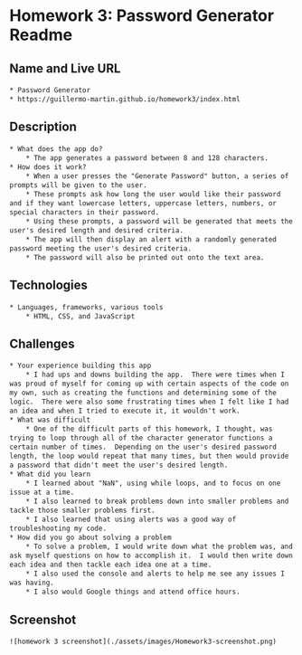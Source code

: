 # Homework 3:  Password Generator Readme

## Name and Live URL
    * Password Generator
    * https://guillermo-martin.github.io/homework3/index.html
## Description
    * What does the app do?
        * The app generates a password between 8 and 128 characters.
    * How does it work?
        * When a user presses the "Generate Password" button, a series of prompts will be given to the user.
        * These prompts ask how long the user would like their password and if they want lowercase letters, uppercase letters, numbers, or special characters in their password.
        * Using these prompts, a password will be generated that meets the user's desired length and desired criteria.
        * The app will then display an alert with a randomly generated password meeting the user's desired criteria.
        * The password will also be printed out onto the text area.
## Technologies
    * Languages, frameworks, various tools
        * HTML, CSS, and JavaScript
## Challenges
    * Your experience building this app
        * I had ups and downs building the app.  There were times when I was proud of myself for coming up with certain aspects of the code on my own, such as creating the functions and determining some of the logic.  There were also some frustrating times when I felt like I had an idea and when I tried to execute it, it wouldn't work.
    * What was difficult
        * One of the difficult parts of this homework, I thought, was trying to loop through all of the character generator functions a certain number of times.  Depending on the user's desired password length, the loop would repeat that many times, but then would provide a password that didn't meet the user's desired length.
    * What did you learn
        * I learned about "NaN", using while loops, and to focus on one issue at a time.
        * I also learned to break problems down into smaller problems and tackle those smaller problems first. 
        * I also learned that using alerts was a good way of troubleshooting my code.
    * How did you go about solving a problem
        * To solve a problem, I would write down what the problem was, and ask myself questions on how to accomplish it.  I would then write down each idea and then tackle each idea one at a time.
        * I also used the console and alerts to help me see any issues I was having.
        * I also would Google things and attend office hours.
## Screenshot
    ![homework 3 screenshot](./assets/images/Homework3-screenshot.png)